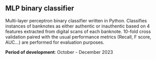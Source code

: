 ## MLP binary classifier

Multi-layer perceptron binary classifier written in Python. Classifies instances of banknotes as either authentic or inauthentic based on 4 features extracted from digital scans of each banknote. 10-fold cross validation paired with the usual performance metrics (Recall, F score, AUC...) are performed for evaluation purposes.

**Period of development**: October - December 2023 
